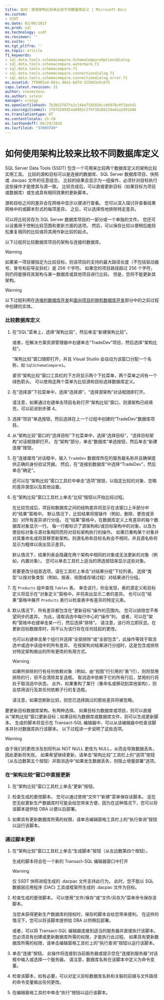 ```yaml
---
title: 如何：使用架构比较来比较不同数据库定义 | Microsoft Docs
ms.custom:
- SSDT
ms.date: 02/09/2017
ms.prod: sql
ms.technology: ssdt
ms.reviewer: ''
ms.suite: ''
ms.tgt_pltfrm: ''
ms.topic: article
f1_keywords:
- sql.data.tools.schemacompare.SchemaCompareOptionsDialog
- sql.data.tools.schemacompare.watermark.f1
- sql.data.tools.schemacompare.f1
- sql.data.tools.schemacompare.connectiondialog.f1
- sql.data.tools.schemacompare.connectiondialog.error.f1
ms.assetid: 7f0905a4-081c-46e2-bd7d-325b63e5c675
caps.latest.revision: 31
author: stevestein
ms.author: sstein
manager: craigg
ms.openlocfilehash: 7b3b52f87fe2c144a71d5826cc66970c0f18e5d1
ms.sourcegitcommit: 2f07d285824a8982c279f3816b220e61a2d91b06
ms.translationtype: HT
ms.contentlocale: zh-CN
ms.lasthandoff: 06/29/2018
ms.locfileid: "37093749"
---
```

# <a name="how-to-use-schema-compare-to-compare-different-database-definitions"></a>如何使用架构比较来比较不同数据库定义
SQL Server Data Tools (SSDT) 包含一个可用来比较两个数据库定义的架构比较实用工具。  比较的源和目标可以是连接的数据库、SQL Server 数据库项目、快照或 .dacpac 文件的任意组合。  比较的结果会显示为一组操作，必须针对目标执行这些操作才能使其与源一致。  比较完成后，可以直接更新目标（如果目标为项目或数据库）或生成具有相同效果的更新脚本。  
  
源和目标之间的差异会在网格中显示以便进行查看。  您可以深入探讨并查看结果网格中的或脚本形式的每项差异。  之后，可以选择性地排除特定差异。  
  
可以将比较另存为 SQL Server 数据库项目的一部分或一个单独的文件。  您还可以设置用于控制比较范围和更新方面的选项。  然后，可以保存比较以便稍后能轻松重复相同的比较或将其用作新比较的起点。  
  
以下过程将比较数据库项目的架构与连接的数据库。  
  
> [!WARNING]  
> 如果某一项目被指定为比较目标，则该项目的支持的最大路径长度（不包括驱动器号、冒号和前导反斜杠）是 256 个字符。 如果您的项目路径超过 256 个字符，则仍将能够将其架构与某一数据库或其他项目进行比较。 但是，您将不能更新其架构。  
  
> [!WARNING]  
> 以下过程利用在[连接的数据库开发](../ssdt/connected-database-development.md)和[面向项目的脱机数据库开发](../ssdt/project-oriented-offline-database-development.md)部分中的之前过程中创建的实体。  
  
### <a name="to-compare-database-definitions"></a>比较数据库定义  
  
1.  在“SQL”菜单上，选择“架构比较”，然后单击“新建架构比较”。  
  
    或者，在解决方案资源管理器中右键单击“TradeDev”项目，然后选择“架构比较”。  
  
    “架构比较”窗口随即打开，并且 Visual Studio 会自动为该窗口分配一个名称，如 `SqlSchemaCompare1`。  
  
    紧邻“架构比较”窗口工具栏的下方将显示两个下拉菜单，两个菜单之间有一个绿色箭头。 可以使用这两个菜单为比较源和目标选择数据库定义。  
  
2.  在“选择源”下拉菜单中，选择“选择源”，“选择源架构”对话框随即打开。  
  
    请注意，如果通过右键单击项目名称打开“架构比较”窗口，则源架构已经填充，可以前进到步骤 4。  
  
3.  选择“项目”单选按钮，然后选择在上一个过程中创建的“TradeDev”数据库项目。  
  
4.  从“架构比较”窗口的“选择目标”下拉菜单中，选择“选择目标”，“选择目标架构”对话框随即打开。 在“架构”部分，单击“数据库”单选按钮，然后单击“新建连接”按钮。  
  
5.  在“连接属性”对话框中，输入 `TradeDev` 数据库所在的服务器名称并且确保提供正确的身份验证凭据。 然后，在“连接到数据库”中选择“TradeDev”，然后单击“确定”。  
  
    还可以在“架构比较”窗口工具栏中单击“选项”按钮，以指定比较的对象、忽略的差异类型以及其他设置。  
  
6.  在“架构比较”窗口工具栏上单击“比较”按钮以开始比较过程。  
  
    在比较完成后，项目和数据库之间的结构差异将显示在该窗口上半部分中的“结果”窗格中。 默认情况下，比较结果将按操作（例如，删除、更改或添加）对所有差异进行分组。 在“结果”窗格中，在数据库定义上有差异的每个数据库对象显示一行。 每一行都标识了源架构和/或目标架构中的对象，以及为使目标对象与源对象相同而将对目标架构执行的操作。  如果已重构某个对象并对其重命名或将其移至新架构，则源名称和目标名称会不相同，并且源名称将显示为粗体以突出显示差异。  
  
    默认情况下，结果列表会隐藏在两个架构中相同的对象或无法更新的对象（例如，内置对象）。  您可以单击工具栏上适当的筛选按钮来显示这些对象。  
  
    若要更改分组首选项，请在工具栏上单击“对结果分组”下拉列表。  选择“类型”以按对象类型（例如，按表、视图或存储过程）对结果进行分组。  
  
7.  在 `Products` 组中查找 `Tables` 表。 单击该行，你会发现，表的源定义和目标定义将显示在“对象定义”窗格中，并将突出显示二者的差异。 也可以在“结果”窗格中展开 `Products` 表行以检查表中有差异的特定元素。  
  
8.  默认情况下，所有差异都包含在“更新目标”操作的范围内。 您可以排除您不希望同步的差异。 为此，请取消选中每行中心的“操作”列。 或者，可以在“架构”窗格中右键单击某一行，然后选择“排除”。 请注意，该行将立即灰显。在更新目标数据库时，将不认为该行存在任何挂起的更改。  
  
    也可以右键单击某个组行并选择“全部排除”或“全部包含”，此操作等效于取消选中或选中该组中的所有差异。 在按架构对结果进行分组时，这是包含或排除对特定架构做出的所有更改的有用方式。  
  
    > [!WARNING]  
    > 如果所排除的行有任何依赖对象（例如，由“视图”行引用的“表”行），则将禁用排除的行，但不会清除其复选框。 取消选中依赖于它的所有行后，禁用的行将处于取消选中状态。 此外，如果重构了某行（重命名或移动到其他架构），则会禁用该行及其任何依赖子行的复选框。  
    >   
    > 请注意，如果您刷新比较，则您已选择跳过的那些差异将被忽略。  
  
要更新目标数据库架构，有两种选择。 如果目标为数据库或项目，则可以直接从“架构比较”窗口更新目标；如果目标为数据库或数据库文件，则可以生成更新脚本。  生成的脚本将显示在 Transact\-SQL 编辑器中，可以从该编辑器中检查该脚本并针对数据库执行该脚本。 以下过程进一步说明了这些选项。  
  
> [!WARNING]  
> 由于我们的更改涉及到将列从 NOT NULL 更改为 NULL，从而会导致数据丢失，因此更新将失败。 如果希望继续更新，请单击“架构比较”工具栏上的“选项”按钮（从左边数第五个按钮）并取消选中“如果发生数据丢失，则阻止增量部署”选项。  
  
### <a name="to-update-directly-in-the-schema-compare-window"></a>在“架构比较”窗口中直接更新  
  
1.  在“架构比较”窗口工具栏上单击“更新”按钮。  
  
2.  检查生成的更改脚本。 您可以通过使用“文件”/“新建”菜单保存该脚本。 这在您无权更新生产数据库时可能会给您带来方便，因为在这种情况下，您可以将该脚本提供给 DBA 以便以后部署。  
  
3.  如果具有更新数据库所需的权限，请单击编辑窗格工具栏上的“执行查询”按钮以运行该脚本。  
  
### <a name="to-update-by-script"></a>通过脚本更新  
  
1.  在“架构比较”窗口工具栏上单击“生成脚本”按钮（从左边数第四个按钮）。  
  
    生成的脚本将会在一个新的 Transact\-SQL 编辑器窗口中打开  
  
    > [!WARNING]  
    > 仅 SSDT 快照进程生成的 .dacpac 文件支持此行为。  此时，您不能以 SQL 数据层应用程序 (DAC) 工具或框架所生成的 .dacpac 文件为目标。  
  
2.  检查生成的更改脚本。 可以使用“文件/保存”或“文件/另存为”菜单命令保存该脚本。  
  
    当您未获得更新生产数据库的授权时，保存的脚本会给您带来便利。 在这样的情况下，您可以将该脚本提供给 DBA 以供稍后部署。  
  
    或者，可以将 Transact\-SQL 编辑器连接到适当的服务器并直接执行该脚本。 您必须具有创建或更新数据库所需的权限，才能执行此过程。 如果具有更新数据库所需的权限，请单击编辑窗格工具栏上的“执行查询”按钮以运行该脚本。  
  
3.  单击“连接”按钮。 此操作将连接到当前服务器或提示您在“连接到服务器”对话框中输入或选择一个服务器。  请注意，数据库名称在该脚本中定义为命令变量。  
  
4.  检查该脚本，如有必要，可以对定义目标数据库名称和关联的前缀与文件路径的命令变量做出任何更改。  
  
5.  在编辑窗格工具栏中单击“执行”按钮以运行该脚本。  
  
